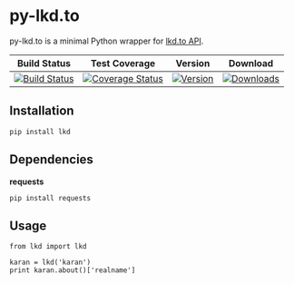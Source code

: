 py-lkd.to
=========

py-lkd.to is a minimal Python wrapper for [lkd.to API](http://lkd.to/api).

| Build Status | Test Coverage | Version | Download |
| ------------ | ------------- | ------- | -------- |
| [![Build Status](https://travis-ci.org/karan/py-lkd.to.png?branch=master)](https://travis-ci.org/karan/py-lkd.to) | [![Coverage Status](https://coveralls.io/repos/karan/py-lkd.to/badge.png)](https://coveralls.io/r/karan/py-lkd.to) | [![Version](https://pypip.in/v/lkd/badge.png)](https://crate.io/packages/lkd/) | [![Downloads](https://pypip.in/d/lkd/badge.png)](https://crate.io/packages/lkd/) |

Installation
------------

    pip install lkd

Dependencies
------------

**requests**

    pip install requests
    
Usage
------

    from lkd import lkd
    
    karan = lkd('karan')
    print karan.about()['realname']
